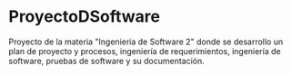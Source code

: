 # ProyectoDSoftware
Proyecto de la materia "Ingenieria de Software 2" donde se desarrollo un plan de proyecto y procesos, ingeniería de requerimientos, ingeniería de software, pruebas de software y su documentación.
